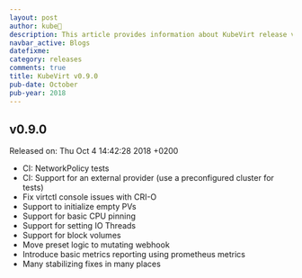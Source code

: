 ```yaml
---
layout: post
author: kube🤖
description: This article provides information about KubeVirt release v0.9.0 changes
navbar_active: Blogs
datefixme:
category: releases
comments: true
title: KubeVirt v0.9.0
pub-date: October
pub-year: 2018
---
```



## v0.9.0

Released on: Thu Oct 4 14:42:28 2018 +0200

- CI: NetworkPolicy tests
- CI: Support for an external provider (use a preconfigured cluster for tests)
- Fix virtctl console issues with CRI-O
- Support to initialize empty PVs
- Support for basic CPU pinning
- Support for setting IO Threads
- Support for block volumes
- Move preset logic to mutating webhook
- Introduce basic metrics reporting using prometheus metrics
- Many stabilizing fixes in many places
